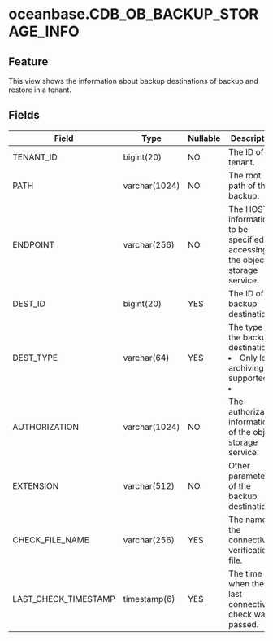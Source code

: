 # oceanbase.CDB_OB_BACKUP_STORAGE_INFO
## Feature
This view shows the information about backup destinations of backup and restore in a tenant.
## Fields

| Field | Type | Nullable | Description |
| --- | --- | --- | --- |
| TENANT_ID | bigint(20) | NO | The ID of the tenant. |
| PATH | varchar(1024) | NO | The root path of the backup. |
| ENDPOINT | varchar(256) | NO | The HOST information to be specified for accessing the object storage service. |
| DEST_ID | bigint(20) | YES | The ID of the backup destination. |
| DEST_TYPE | varchar(64) | YES | The type of the backup destination.<li>Only log archiving is supported.<li>  |
| AUTHORIZATION | varchar(1024) | NO | The authorization information of the object storage service. |
| EXTENSION | varchar(512) | NO | Other parameters of the backup destination. |
| CHECK_FILE_NAME | varchar(256) | YES | The name of the connectivity verification file. |
| LAST_CHECK_TIMESTAMP | timestamp(6) | YES | The time when the last connectivity check was passed. |
